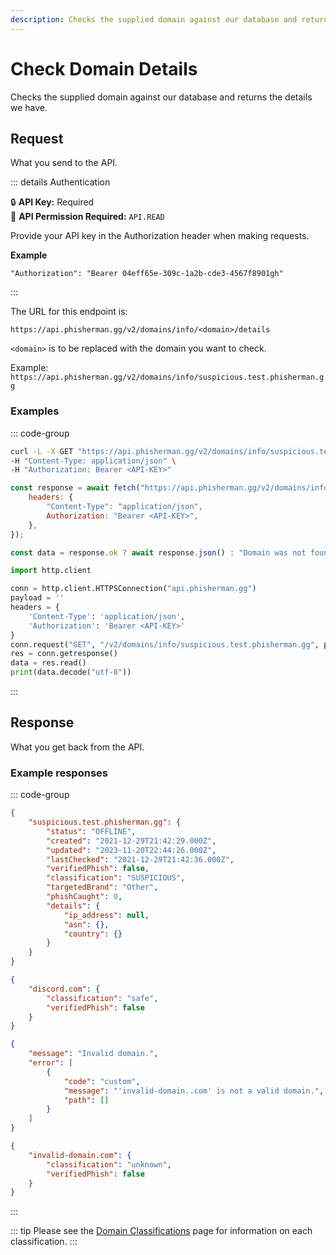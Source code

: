 ```yaml
---
description: Checks the supplied domain against our database and returns the details we have.
---
```


# Check Domain Details <Badge type="tip" text="GET" />

Checks the supplied domain against our database and returns the details we have.

## Request

What you send to the API.

::: details Authentication

:lock: **API Key:** Required  
:key: **API Permission Required:** `API.READ`

Provide your API key in the Authorization header when making requests.

**Example**

```
"Authorization": "Bearer 04eff65e-309c-1a2b-cde3-4567f8901gh"
```

:::

The URL for this endpoint is:

```
https://api.phisherman.gg/v2/domains/info/<domain>/details
```

`<domain>` is to be replaced with the domain you want to check.

Example: `https://api.phisherman.gg/v2/domains/info/suspicious.test.phisherman.gg`

### Examples

::: code-group

```sh [CURL]
curl -L -X GET "https://api.phisherman.gg/v2/domains/info/suspicious.test.phisherman.gg" \
-H "Content-Type: application/json" \
-H "Authorization: Bearer <API-KEY>"

```

```js [JavaScript]
const response = await fetch("https://api.phisherman.gg/v2/domains/info/suspicious.test.phisherman.gg", {
	headers: {
		"Content-Type": "application/json",
		Authorization: "Bearer <API-KEY>",
	},
});

const data = response.ok ? await response.json() : "Domain was not found or an error occurred.";
```

```py [Python]
import http.client

conn = http.client.HTTPSConnection("api.phisherman.gg")
payload = ''
headers = {
	'Content-Type': 'application/json',
	'Authorization': 'Bearer <API-KEY>'
}
conn.request("GET", "/v2/domains/info/suspicious.test.phisherman.gg", payload, headers)
res = conn.getresponse()
data = res.read()
print(data.decode("utf-8"))


```

:::

## Response

What you get back from the API.

### Example responses

::: code-group

```json [HTTP 200]
{
    "suspicious.test.phisherman.gg": {
        "status": "OFFLINE",
        "created": "2021-12-29T21:42:29.000Z",
        "updated": "2023-11-20T22:44:26.000Z",
        "lastChecked": "2021-12-29T21:42:36.000Z",
        "verifiedPhish": false,
        "classification": "SUSPICIOUS",
        "targetedBrand": "Other",
        "phishCaught": 0,
        "details": {
            "ip_address": null,
            "asn": {},
            "country": {}
        }
    }
}
```

```json [HTTP 200 (Safe Domains)]
{
    "discord.com": {
        "classification": "safe",
        "verifiedPhish": false
    }
}
```

```json [HTTP 200]
{
    "message": "Invalid domain.",
    "error": [
        {
            "code": "custom",
            "message": "'invalid-domain..com' is not a valid domain.",
            "path": []
        }
    ]
}
```

```json [HTTP 404]
{
    "invalid-domain.com": {
        "classification": "unknown",
        "verifiedPhish": false
    }
}
```

:::

::: tip
Please see the [Domain Classifications](/guide/domain-classifications.md) page for information on each classification.
:::
